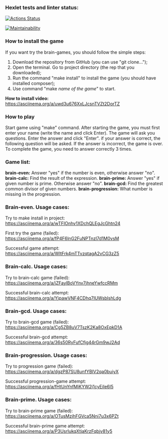 ### Hexlet tests and linter status:
[![Actions Status](https://github.com/LaukhinMikhail/php-project-45/actions/workflows/hexlet-check.yml/badge.svg)](https://github.com/LaukhinMikhail/php-project-45/actions)

[![Maintainability](https://api.codeclimate.com/v1/badges/30ec7ff363754fcc95a9/maintainability)](https://codeclimate.com/github/LaukhinMikhail/php-project-45/maintainability)

### How to install the game
If you want try the brain-games, you should follow the simple steps:
1. Download the repository from GitHub (you can use "git clone...");
2. Open the terminal. Go to project directory (the rep that you downloaded);
3. Run the command "make install" to install the game (you should have installed composer);
4. Use command "make *name of the game*" to start.

**How to install video:** https://asciinema.org/a/uwd3u676XxLJcsnTVZt2DorTZ

### How to play
Start game using "make" command.
After starting the game, you must first enter your name (write the name and click Enter).
The game will ask you questions. Enter the answer and click "Enter".
if your answer is correct, the following question will be asked. If the answer is incorrect, the game is over.
To complete the game, you need to answer correctly 3 times.

### Game list:
**brain-even:** Answer "yes" if the number is even, otherwise answer "no".
**brain-calc:** Find the result of the expression.
**brain-prime:** Answer "yes" if given number is prime. Otherwise answer "no".
**brain-gcd:** Find the greatest common divisor of given numbers.
**brain-progression:** What number is missing in the progression.

### Brain-even. Usage cases:
Try to make install in project:
https://asciinema.org/a/wTFIOnhv1XDchQLEgJcGhtn24

First try the game (failed):
https://asciinema.org/a/fP4F6lnG2FuNPTnzl7d1M0vsM

Successful game attempt:
https://asciinema.org/a/WltFrk4mTTvzqtagA2vCG3zZ5

### Brain-calc. Usage cases:
Try to brain-calc game (failed):
https://asciinema.org/a/jZFaylBoVYnv7jhneYwfccRMm

Successful brain-calc attempt:
https://asciinema.org/a/YjpawVNF4CDhq7IUWsblshLdg

### Brain-gcd. Usage cases:
Try to brain-gcd game (failed):
https://asciinema.org/a/Cg5ZB8uV7TszK2Ka8OxEpkD1A

Successful brain-gcd attempt:
https://asciinema.org/a/36s50RyFufCfjg44rGm9wJ2Ad

### Brain-progression. Usage cases:
Try to progression game (failed):
https://asciinema.org/a/dgzP87SU8unfYBlV2qa0buiyX

Successful progression-game attempt:
https://asciinema.org/a/fHtUnYnfMiKYW2j1cyEiIe6I5

### Brain-prime. Usage cases:
Try to brain-prime game (failed):
https://asciinema.org/a/OTusMzihFGVca5Nni7u3x6PZt

Successful brain-prime game attempt:
https://asciinema.org/a/P3UsrlukqXtjaKrzFqbjv81y5